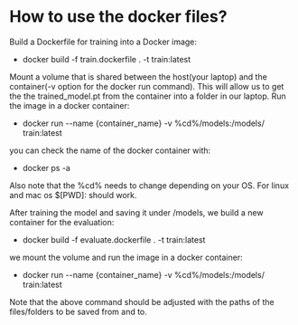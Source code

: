 # How to use the docker files?

Build a Dockerfile for training into a Docker image:

- docker build -f train.dockerfile . -t train:latest

Mount a volume that is shared between the host(your laptop) and the container(-v option for the docker run command). This will allow us to get the the trained_model.pt from the container into a folder in our laptop. Run the image in a docker container:

- docker run --name {container_name} -v %cd%/models:/models/ train:latest

you can check the name of the docker container with:
 - docker ps -a

Also note that the %cd% needs to change depending on your OS. For linux and mac os $[PWD]: should work.


After training the model and saving it under /models, we build a new container for the evaluation:

- docker build -f evaluate.dockerfile . -t train:latest

we mount the volume and run the image in a docker container:

- docker run --name {container_name} -v %cd%/models:/models/ train:latest

Note that the above command should be adjusted with the paths of the files/folders to be saved from and to.
